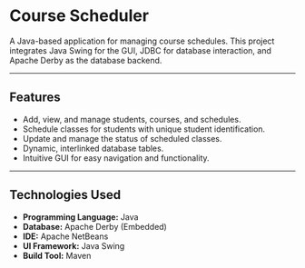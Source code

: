 # **Course Scheduler**

A Java-based application for managing course schedules. This project integrates Java Swing for the GUI, JDBC for database interaction, and Apache Derby as the database backend.

---

## **Features**

- Add, view, and manage students, courses, and schedules.
- Schedule classes for students with unique student identification.
- Update and manage the status of scheduled classes.
- Dynamic, interlinked database tables.
- Intuitive GUI for easy navigation and functionality.

---

## **Technologies Used**

- **Programming Language:** Java  
- **Database:** Apache Derby (Embedded)  
- **IDE:** Apache NetBeans  
- **UI Framework:** Java Swing  
- **Build Tool:** Maven